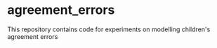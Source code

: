# agreement_errors
This repository contains code for experiments on modelling children's agreement errors
